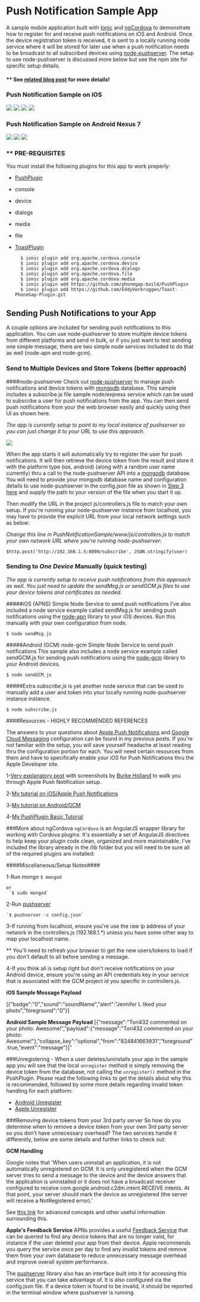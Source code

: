 Push Notification Sample App
============================
A sample mobile application built with [Ionic](http://ionicframework.com) and [ngCordova](http://ngcordova.com/) to demonstrate how to register for and receive push notifications on iOS
and Android. Once the device registration token is received, it is sent to a locally running node service where it will be stored for 
later use when a push notification needs to be broadcast to all subscribed devices using [node-pushserver](https://www.npmjs.org/package/node-pushserver). 
The setup to use node-pushserver is discussed more below but see the npm site for specific setup details. 

#### ** See [related blog post](http://devgirl.org/2014/12/16/push-notifications-sample-app-with-ionic-and-ngcordova/) for more details!


### Push Notification Sample on iOS
![](screenshots-blog/IMG_0009.jpg) ![](screenshots-blog/IMG_0012.jpg) ![](screenshots-blog/ios-swipe.png)
![](screenshots-blog/ios-app.png) 


### Push Notification Sample on Android Nexus 7
![](screenshots-blog/android-statusbar-pull.png) ![](android-foreground.png) ![](screenshots-blog/android-app.png) 


### ** PRE-REQUISITES 

You must install the following plugins for this app to work properly:

- [PushPlugin](https://github.com/phonegap-build/PushPlugin)
- console
- device
- dialogs
- media
- file
- [ToastPlugin](https://github.com/EddyVerbruggen/Toast-PhoneGap-Plugin) 


        $ ionic plugin add org.apache.cordova.console
        $ ionic plugin add org.apache.cordova.device
        $ ionic plugin add org.apache.cordova.dialogs    
        $ ionic plugin add org.apache.cordova.file
        $ ionic plugin add org.apache.cordova.media
        $ ionic plugin add https://github.com/phonegap-build/PushPlugin
        $ ionic plugin add https://github.com/EddyVerbruggen/Toast-PhoneGap-Plugin.git



## Sending Push Notifications to your App

A couple options are included for sending push notifications to this application. You can use node-pushserver to store multiple device tokens
from different platforms and send in bulk, or if you just want to test sending one simple message, there are two simple node services included
to do that as well (node-apn and node-gcm). 

### Send to Multiple Devices and Store Tokens (better approach)
####node-pushserver 
Check out [node-pushserver](https://www.npmjs.org/package/node-pushserver) to manage push notifications and device tokens with [mongodb](www.mongodb.org) database. This sample includes a subscribe.js file
sample node/express service which can be used to subscribe a user for push notifications from the app. You can then send push notifications
from your the web browser easily and quickly using their UI as shown here. 

*The app is currently setup to point to my local instance of pushserver so you can just change it to your URL to use this approach.*

![](screenshots-blog/push-server.png) 

When the app starts it will automatically try to register the user for push notifications. It will then retrieve the device token from the result
and store it with the platform type (ios, android) (along with a random user name currently) thru a call to the node-pushserver API 
into a [mongodb](www.mongodb.org) database. You
will need to provide your mongodb database name and configuration details to use node-pushserver in the config.json file as shown in 
[Step 3 here](https://www.npmjs.org/package/node-pushserver) and supply the path to your version of the file when you start it up. 

Then modify the URL in the project js/controllers.js file to match your own 
setup. If you're running your node-pushserver instance from localhost, you may have to provide the explicit URL from your local network settings such as below:  


*Change this line in PushNotificationSample/www/js/controllers.js to match your own network URL where you're running node-pushserver:*
    
    $http.post('http://192.168.1.5:8000/subscribe', JSON.stringify(user)

### Sending to *One Device* Manually (quick testing)

*The app is currently setup to receive push notifications from this approach as well. You just need to update the sendMsg.js or sendGCM.js files
 to use your device tokens and certificates as needed.*

#####iOS (APNS) Simple Node Service to send push notifications
I've also included a node service example called sendMsg.js for sending push notifications using the [node-apn](https://github.com/argon/node-apn)
library to your iOS devices. Run this manually with your own configuration from node.

  `$ node sendMsg.js`
 
#####Android (GCM) node-gcm Simple Node Service to send push notifications
This sample also includes a node service example called sendGCM.js for sending push notifications using the [node-gcm](https://github.com/ToothlessGear/node-gcm)
library to your Android devices. 
  
  `$ node sendGCM.js`

#####Extra
*subscribe.js* is yet another node service that can be used to manually add a user and token into your locally running node-pushserver instance
instance.
  
  `$ node subscribe.js`


####Resources - HIGHLY RECOMMENDED REFERENCES

The answers to your questions about [Apple Push Notifications](https://developer.apple.com/library/ios/documentation/NetworkingInternet/Conceptual/RemoteNotificationsPG/Chapters/ApplePushService.html#//apple_ref/doc/uid/TP40008194-CH100-SW9) and [Google Cloud Messaging](http://developer.android.com/google/gcm/gs.html) configuration can be found in my previous 
posts. If you're not familiar with the setup, you will save yourself headache at least reading thru the configuration portion
for each. You will need certain resources from them and have to specifically enable your iOS for Push Notifications thru the Apple
Developer site. 

1-[Very explanatory post](http://blogs.telerik.com/appbuilder/posts/14-01-14/let's-get-push-notifications-working-in-phonegap-and-ios?utm_content=buffer751c3&utm_medium=social&utm_source=app.net&utm_campaign=buffer) with screenshots 
by [Burke Holland](https://twitter.com/burkeholland) to walk you through Apple Push Notification setup. 

2-[My tutorial on iOS/Apple Push Notifications](http://devgirl.org/2012/10/19/tutorial-apple-push-notifications-with-phonegap-part-1/)  

3-[My tutorial on Android/GCM](http://devgirl.org/2012/10/25/tutorial-android-push-notifications-with-phonegap/)

4-[My PushPlugin Basic Tutorial](http://devgirl.org/2013/07/17/tutorial-implement-push-notifications-in-your-phonegap-application/)

###More about ngCordova
`ngCordova` is an AngularJS wrapper library for working with Cordova plugins. It's essentially a set of AngularJS directives
to help keep your plugin code clean, organized and more maintainable. I've included the library already in the /lib folder
but you will need to be sure all of the required plugins are installed:

####Miscellaneous/Setup Notes####

1-Run mongo
    `$ mongod`
    
    or 
     `$ sudo mongod`

2-Run [pushserver](https://www.npmjs.org/package/node-pushserver)

    `$ pushserver -c config.json`
    
3-If running from localhost, ensure you're use the raw ip address of your network in the controllers.js (192.168.1.*) unless you 
have some other way to map your localhost name.

** You'll need to refresh your browser to get the new users/tokens to load if you don't default to all before sending a message.

4-If you think all is setup right but don't receive notifications on your Android device, ensure you're using an API credentials key in your service that is associated with the GCM project id
you specific in controllers.js. 

**iOS Sample Message Payload** 

[{"badge":"0","sound":"soundName","alert":"Jennifer L liked your photo","foreground":"0"}]

**Android Sample Message Payload**
[{"message":"Tori432 commented on your photo: Awesome!","payload":{"message":"Tori432 commented on your photo: Awesome!"},"collapse_key":"optional","from":"824841663931","foreground":true,"event":"message"}]"

###Unregistering - When a user deletes/uninstalls your app
In the sample app you will see that the local `unregister` method is simply removing the device token from the database, not calling the `unregister()`
 method in the PushPlugin. Please read the following links to get the details about why this is recommended, followed by some more details regarding
 invalid token handling for each platform:

- [Android Unregister](http://developer.android.com/google/gcm/adv.html#unreg-why)
- [Apple Unregister](https://developer.apple.com/library/ios/documentation/UIKit/Reference/UIApplication_Class/index.html#//apple_ref/occ/instm/UIApplication/unregisterForRemoteNotifications) 
 
###Removing device tokens from your 3rd party server
So how do you determine when to remove a device token from your own 3rd party server so you don't have unnecessary overhead? The two services
handle it differently, below are some details and further links to check out:

**GCM Handling**

Google notes that 'When users uninstall an application, it is not automatically unregistered on GCM. It is only unregistered when the GCM server tries to send a message to the device and the device answers that the application is uninstalled or it does not have a broadcast receiver configured to receive com.google.android.c2dm.intent.RECEIVE intents. 
At that point, your server should mark the device as unregistered (the server will receive a NotRegistered error).'

See [this link](http://developer.android.com/google/gcm/adv.html) for advanced concepts and other useful information surrounding this. 

**Apple's Feedback Service**
APNs provides a useful [Feedback Service](https://developer.apple.com/library/ios/documentation/NetworkingInternet/Conceptual/RemoteNotificationsPG/Chapters/CommunicatingWIthAPS.html#//apple_ref/doc/uid/TP40008194-CH101-SW3) 
that can be queried to find any device tokens that are no longer valid, for instance if the user deleted your app from their device. Apple recommends
you query the service once per day to find any invalid tokens and remove them from your own database to reduce unnecessary message overhead and improve overall system performance. 

The [pushserver](https://www.npmjs.org/package/node-pushserver) library also has an interface built into it for accessing this service 
that you can take advantage of. It is also configured via the config.json file. If a device token is found to be invalid, it should be
reported in the terminal window where pushserver is running. 

